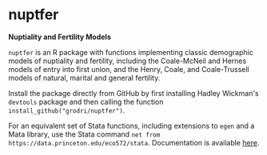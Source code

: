 # nuptfer

__Nuptiality and Fertility Models__

`nuptfer` is an R package with functions implementing classic
demographic models of nuptiality and fertility, including the
Coale-McNeil and Hernes models of entry into first union, and 
the Henry, Coale, and Coale-Trussell models of natural, marital
and general fertility.

Install the package directly from GitHub by first installing 
Hadley Wickman's `devtools` package and then calling the 
function `install_github("grodri/nuptfer")`.  

For an equivalent set of Stata functions, including extensions to 
`egen` and a Mata library, use the Stata command `net from https://data.princeton.edu/eco572/stata`. 
Documentation is available [here](https://data.princeton.edu/eco572/nuptfer).
